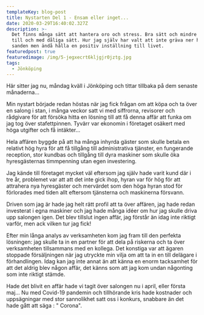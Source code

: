```yaml
---
templateKey: blog-post
title: Nystarten Del 1 - Ensam eller inget...
date: 2020-03-29T16:40:02.327Z
description: >-
  Det finns många sätt att hantera oro och stress. Bra sätt och mindre bra sätt,
  till och med dåliga sätt. Hur jag själv har valt att inte gräva ner huvudet i
  sanden men ändå hålla en positiv inställning till livet.
featuredpost: true
featuredimage: /img/5-jegxecrt6kljgjr0jztg.jpg
tags:
  - Jönköping
---
```

Här sitter jag nu, måndag kväll i Jönköping och tittar tillbaka på dem senaste månaderna...

Min nystart började redan höstas när jag fick frågan om att köpa och ta över en salong i stan, i  många veckor satt vi med siffrorna, revisorer och rådgivare för att försöka hitta en lösning till att få denna affär att funka om jag tog över stafettpinnen. Tyvärr var ekonomin i företaget osäkert med höga utgifter och få intäkter... 

Hela affären byggde på att ha många inhyrda gäster som skulle betala en relativt hög hyra för att få tillgång till administrativa tjänster, en fungerande reception, stor kundbas och tillgång till dyra maskiner som skulle öka hyresgästernas timmpenning utan egen investering.

Jag kände till företaget mycket väl eftersom jag själv hade varit kund där i tre år, problemet var att att det inte gick ihop, hyran var för hög för att attrahera nya hyresgäster och mervärdet som den höga hyran stod för förlorades med tiden allt eftersom tjänsterna och maskinerna försvann.

Driven som jag är hade jag helt rätt profil att ta över affären, jag hade redan investerat i egna maskiner och jag hade många idéer om hur jag skulle driva upp salongen igen. Det blev tillslut ingen affär, jag förstår än idag inte riktigt varför, men ack vilken tur jag fick!

Efter min långa analys av verksamheten kom jag fram till den perfekta lösningen: jag skulle ta in en partner för att dela på riskerna och ta över verksamheten tillsammans med en kollega. Det konstiga var att ägaren stoppade försäljningen när jag utryckte min vilja om att ta in en till delägare i förhandlingen.  Idag kan jag inte annat än att känna en enorm tacksamhet för att det aldrig blev någon affär, det känns som att jag kom undan någonting som inte riktigt stämde. 

Hade det blivit en affär hade vi tagit över salongen nu i april, eller första maj... Nu med Covid-19 pandemin och tillhörande kris hade kostnader och uppsägningar med stor sannolikhet satt oss i konkurs, snabbare än det hade gått att säga : " Corona".
